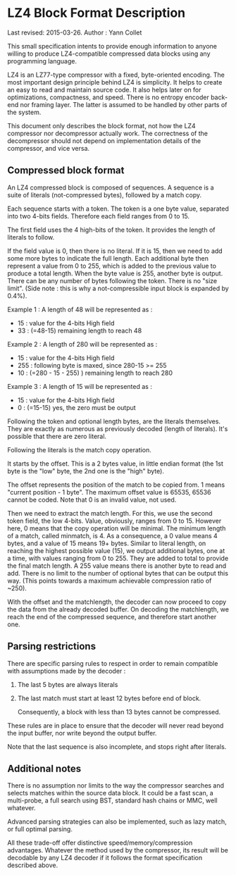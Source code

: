 LZ4 Block Format Description
============================
Last revised: 2015-03-26.
Author : Yann Collet


This small specification intents to provide enough information
to anyone willing to produce LZ4-compatible compressed data blocks
using any programming language.

LZ4 is an LZ77-type compressor with a fixed, byte-oriented encoding.
The most important design principle behind LZ4 is simplicity.
It helps to create an easy to read and maintain source code.
It also helps later on for optimizations, compactness, and speed.
There is no entropy encoder back-end nor framing layer.
The latter is assumed to be handled by other parts of the system.

This document only describes the block format,
not how the LZ4 compressor nor decompressor actually work.
The correctness of the decompressor should not depend
on implementation details of the compressor, and vice versa.



Compressed block format
-----------------------
An LZ4 compressed block is composed of sequences.
A sequence is a suite of literals (not-compressed bytes),
followed by a match copy.

Each sequence starts with a token.
The token is a one byte value, separated into two 4-bits fields.
Therefore each field ranges from 0 to 15.


The first field uses the 4 high-bits of the token.
It provides the length of literals to follow.

If the field value is 0, then there is no literal.
If it is 15, then we need to add some more bytes to indicate the full length.
Each additional byte then represent a value from 0 to 255,
which is added to the previous value to produce a total length.
When the byte value is 255, another byte is output.
There can be any number of bytes following the token. There is no "size limit".
(Side note : this is why a not-compressible input block is expanded by 0.4%).

Example 1 : A length of 48 will be represented as :
- 15 : value for the 4-bits High field
- 33 : (=48-15) remaining length to reach 48

Example 2 : A length of 280 will be represented as :
- 15  : value for the 4-bits High field
- 255 : following byte is maxed, since 280-15 >= 255
- 10  : (=280 - 15 - 255) ) remaining length to reach 280

Example 3 : A length of 15 will be represented as :
- 15 : value for the 4-bits High field
- 0  : (=15-15) yes, the zero must be output

Following the token and optional length bytes, are the literals themselves.
They are exactly as numerous as previously decoded (length of literals).
It's possible that there are zero literal.


Following the literals is the match copy operation.

It starts by the offset.
This is a 2 bytes value, in little endian format
(the 1st byte is the "low" byte, the 2nd one is the "high" byte).

The offset represents the position of the match to be copied from.
1 means "current position - 1 byte".
The maximum offset value is 65535, 65536 cannot be coded.
Note that 0 is an invalid value, not used. 

Then we need to extract the match length.
For this, we use the second token field, the low 4-bits.
Value, obviously, ranges from 0 to 15.
However here, 0 means that the copy operation will be minimal.
The minimum length of a match, called minmatch, is 4. 
As a consequence, a 0 value means 4 bytes, and a value of 15 means 19+ bytes.
Similar to literal length, on reaching the highest possible value (15), 
we output additional bytes, one at a time, with values ranging from 0 to 255.
They are added to total to provide the final match length.
A 255 value means there is another byte to read and add.
There is no limit to the number of optional bytes that can be output this way.
(This points towards a maximum achievable compression ratio of ~250).

With the offset and the matchlength,
the decoder can now proceed to copy the data from the already decoded buffer.
On decoding the matchlength, we reach the end of the compressed sequence,
and therefore start another one.


Parsing restrictions
-----------------------
There are specific parsing rules to respect in order to remain compatible
with assumptions made by the decoder :

1. The last 5 bytes are always literals
2. The last match must start at least 12 bytes before end of block.
   
   Consequently, a block with less than 13 bytes cannot be compressed.

These rules are in place to ensure that the decoder
will never read beyond the input buffer, nor write beyond the output buffer.

Note that the last sequence is also incomplete,
and stops right after literals.


Additional notes
-----------------------
There is no assumption nor limits to the way the compressor
searches and selects matches within the source data block.
It could be a fast scan, a multi-probe, a full search using BST,
standard hash chains or MMC, well whatever.

Advanced parsing strategies can also be implemented, such as lazy match,
or full optimal parsing.

All these trade-off offer distinctive speed/memory/compression advantages.
Whatever the method used by the compressor, its result will be decodable
by any LZ4 decoder if it follows the format specification described above.
